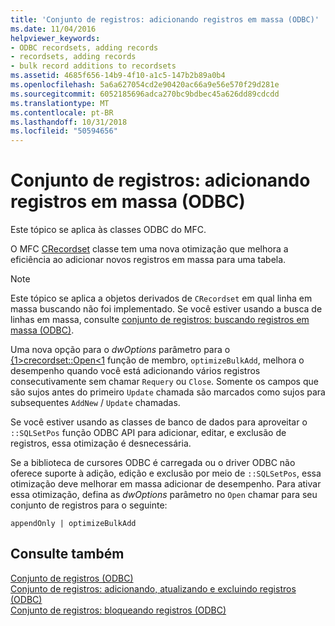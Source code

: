 ```yaml
---
title: 'Conjunto de registros: adicionando registros em massa (ODBC)'
ms.date: 11/04/2016
helpviewer_keywords:
- ODBC recordsets, adding records
- recordsets, adding records
- bulk record additions to recordsets
ms.assetid: 4685f656-14b9-4f10-a1c5-147b2b89a0b4
ms.openlocfilehash: 5a6a627054cd2e90420ac66a9e56e570f29d281e
ms.sourcegitcommit: 6052185696adca270bc9bdbec45a626dd89cdcdd
ms.translationtype: MT
ms.contentlocale: pt-BR
ms.lasthandoff: 10/31/2018
ms.locfileid: "50594656"
---
```

# <a name="recordset-adding-records-in-bulk-odbc"></a>Conjunto de registros: adicionando registros em massa (ODBC)

Este tópico se aplica às classes ODBC do MFC.

O MFC [CRecordset](../../mfc/reference/crecordset-class.md) classe tem uma nova otimização que melhora a eficiência ao adicionar novos registros em massa para uma tabela.

> [!NOTE]
> Este tópico se aplica a objetos derivados de `CRecordset` em qual linha em massa buscando não foi implementado. Se você estiver usando a busca de linhas em massa, consulte [conjunto de registros: buscando registros em massa (ODBC)](../../data/odbc/recordset-fetching-records-in-bulk-odbc.md).

Uma nova opção para o *dwOptions* parâmetro para o [{1&gt;crecordset::Open&lt;1](../../mfc/reference/crecordset-class.md#open) função de membro, `optimizeBulkAdd`, melhora o desempenho quando você está adicionando vários registros consecutivamente sem chamar `Requery` ou `Close`. Somente os campos que são sujos antes do primeiro `Update` chamada são marcados como sujos para subsequentes `AddNew` / `Update` chamadas.

Se você estiver usando as classes de banco de dados para aproveitar o `::SQLSetPos` função ODBC API para adicionar, editar, e exclusão de registros, essa otimização é desnecessária.

Se a biblioteca de cursores ODBC é carregada ou o driver ODBC não oferece suporte à adição, edição e exclusão por meio de `::SQLSetPos`, essa otimização deve melhorar em massa adicionar de desempenho. Para ativar essa otimização, defina as *dwOptions* parâmetro no `Open` chamar para seu conjunto de registros para o seguinte:

```
appendOnly | optimizeBulkAdd
```

## <a name="see-also"></a>Consulte também

[Conjunto de registros (ODBC)](../../data/odbc/recordset-odbc.md)<br/>
[Conjunto de registros: adicionando, atualizando e excluindo registros (ODBC)](../../data/odbc/recordset-adding-updating-and-deleting-records-odbc.md)<br/>
[Conjunto de registros: bloqueando registros (ODBC)](../../data/odbc/recordset-locking-records-odbc.md)